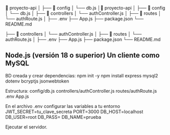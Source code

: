 📁 proyecto-api
│
├── 📁 config
│   └── db.js
│📁 proyecto-api
│
├── 📁 config
│   └── db.js
│
├── 📁 controllers
│   └── authController.js
│
├── 📁 routes
│   └── authRoute.js
│
├── .env
├── App.js
├── package.json
└── README.md

├── 📁 controllers
│   └── authController.js
│
├── 📁 routes
│   └── authRoute.js
│
├── .env
├── App.js
├── package.json
└── README.md

Node.js
 (versión 18 o superior)
Un cliente como MySQL
------------------------
BD creada y crear dependencias: 
npm init -y
npm install express mysql2 dotenv bcryptjs jsonwebtoken

Estructura:
config/db.js
controllers/authController.js
routes/authRoute.js
.env
App.js

En el archivo .env configurar las variables a tu entorno
JWT_SECRET=tu_clave_secreta
PORT=3000
DB_HOST=localhost
DB_USER=root
DB_PASS=
DB_NAME=prueba

Ejecutar el servidor.

